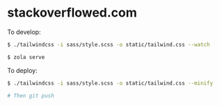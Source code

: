 # stackoverflowed.com

To develop:

```bash
$ ./tailwindcss -i sass/style.scss -o static/tailwind.css --watch

$ zola serve
```

To deploy:

```bash
$ ./tailwindcss -i sass/style.scss -o static/tailwind.css --minify

# Then git push
```